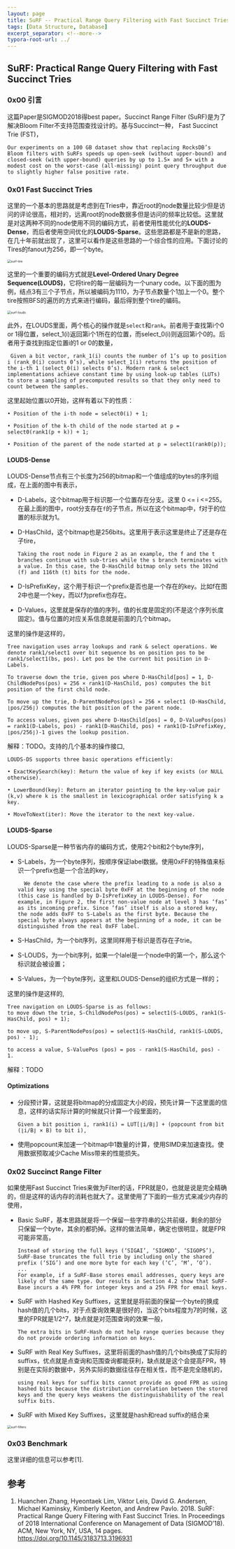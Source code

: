 ```yaml
---
layout: page
title: SuRF -- Practical Range Query Filtering with Fast Succinct Tries
tags: [Data Structure, Database]
excerpt_separator: <!--more-->
typora-root-url: ../
---
```


## SuRF: Practical Range Query Filtering with Fast Succinct Tries 

### 0x00 引言

  这篇Paper是SIGMOD2018得best paper。Succinct Range Filter (SuRF)是为了解决Bloom Filter不支持范围查找设计的。基与Succinct一种， Fast Succinct Trie (FST)，

```
Our experiments on a 100 GB dataset show that replacing RocksDB’s Bloom filters with SuRFs speeds up open-seek (without upper-bound) and closed-seek (with upper-bound) queries by up to 1.5× and 5× with a modest cost on the worst-case (all-missing) point query throughput due to slightly higher false positive rate.
```

### 0x01 Fast Succinct Tries

  这里的一个基本的思路就是考虑到在Tries中，靠近root的node数量比较少但是访问的评论很高，相对的，远离root的node数据多但是访问的频率比较低。这里就是对这两种不同的node使用不同的编码方式，前者使用性能优化的**LOUDS-Dense**，而后者使用空间优化的**LOUDS-Sparse**。这些思路都是不是新的思路，在几十年前就出现了，这里可以看作是这些思路的一个综合性的应用。下面讨论的Tires的fanout为256，即一个byte。

<img src="/assets/img/surf-tire.png" alt="surf-tire" style="zoom:50%;" />

 这里的一个重要的编码方式就是**Level-Ordered Unary Degree Sequence(LOUDS)**，它将tire的每一层编码为一个unary code。以下面的图为例，结点3有三个子节点，所以被编码为1110，为子节点数量个1加上一个0。整个tire按照BFS的遍历的方式来进行编码，最后得到整个tire的编码。

<img src="/assets/img/surf-louds.png" alt="surf-louds" style="zoom:50%;" />

 此外，在LOUDS里面，两个核心的操作就是`select`和`rank`。前者用于查找第i个0 or 1得位置，select_1(i)返回第i个1所在的位置，而select_0(i)则返回第i个0的。后者用于查找到指定位置i的1 or 0的数量，

```
 Given a bit vector, rank_1(i) counts the number of 1’s up to position i (rank_0(i) counts 0’s), while select_1(i) returns the position of the i-th 1 (select_0(i) selects 0’s). Modern rank & select implementations achieve constant time by using look-up tables (LUTs) to store a sampling of precomputed results so that they only need to count between the samples.
```

这里起始位置以0开始，这样有着以下的性质：

```
• Position of the i-th node = select0(i) + 1;

• Position of the k-th child of the node started at p = select0(rank1(p + k)) + 1;

• Position of the parent of the node started at p = select1(rank0(p));
```

#### LOUDS-Dense

 LOUDS-Dense节点有三个长度为256的bitmap和一个值组成的bytes的序列组成，在上面的图中有表示，

* D-Labels，这个bitmap用于标识那一个位置存在分支。这里 0 <= i <=255。在最上面的图中，root分支存在`f`的子节点，所以在这个bitmap中，f对于的位置的标示就为1。

* D-HasChild，这个bitmap也是256bits。这里用于表示这里是终止了还是存在子tire，

  ```
  Taking the root node in Figure 2 as an example, the f and the t branches continue with sub-tries while the s branch terminates with a value. In this case, the D-HasChild bitmap only sets the 102nd (f) and 116th (t) bits for the node.
  ```

* D-IsPrefixKey，这个用于标识一个prefix是否也是一个存在的key。比如f在图2中也是一个key，而以f为prefix也存在。

* D-Values，这里就是保存的值的序列，值的长度是固定的(不是这个序列长度固定)。值与位置的对应关系信息就是前面的几个bitmap。

这里的操作是这样的，

```
Tree navigation uses array lookups and rank & select operations. We denote rank1/select1 over bit sequence bs on position pos to be rank1/select1(bs, pos). Let pos be the current bit position in D-Labels. 

To traverse down the trie, given pos where D-HasChild[pos] = 1, D-ChildNodePos(pos) = 256 × rank1(D-HasChild, pos) computes the bit position of the first child node. 

To move up the trie, D-ParentNodePos(pos) = 256 × select1 (D-HasChild, ⌊pos/256⌋) computes the bit position of the parent node. 

To access values, given pos where D-HasChild[pos] = 0, D-ValuePos(pos) = rank1(D-Labels, pos) - rank1(D-HasChild, pos) + rank1(D-IsPrefixKey, ⌊pos/256⌋)-1 gives the lookup position.
```

解释：TODO。支持的几个基本的操作接口,

```
LOUDS-DS supports three basic operations efficiently:

• ExactKeySearch(key): Return the value of key if key exists (or NULL otherwise).

• LowerBound(key): Return an iterator pointing to the key-value pair (k,v) where k is the smallest in lexicographical order satisfying k ≥ key.

• MoveToNext(iter): Move the iterator to the next key-value.
```

#### LOUDS-Sparse

  LOUDS-Sparse是一种节省内存的编码方式，使用2个bit和2个byte序列，

* S-Labels，为一个byte序列，按顺序保证label数据。使用0xFF的特殊值来标识一个prefix也是一个合法的key，

  ```
    We denote the case where the prefix leading to a node is also a valid key using the special byte 0xFF at the beginning of the node (this case is handled by D-IsPrefixKey in LOUDS-Dense). For example, in Figure 2, the first non-value node at level 3 has ‘fas’ as its incoming prefix. Since ‘fas’ itself is also a stored key, the node adds 0xFF to S-Labels as the first byte. Because the special byte always appears at the beginning of a node, it can be distinguished from the real 0xFF label.
  ```

* S-HasChild，为一个bit序列，这里同样用于标识是否存在子trie。

* S-LOUDS，为一个bit序列，如果一个lalel是一个node中的第一个，那么这个标识就会被设置；

* S-Values，为一个byte序列，这里和LOUDS-Dense的组织方式是一样的；

这里的操作是这样的,

```
Tree navigation on LOUDS-Sparse is as follows: 
to move down the trie, S-ChildNodePos(pos) = select1(S-LOUDS, rank1(S-HasChild, pos) + 1);

to move up, S-ParentNodePos(pos) = select1(S-HasChild, rank1(S-LOUDS, pos) - 1); 

to access a value, S-ValuePos (pos) = pos - rank1(S-HasChild, pos) - 1.
```

解释：TODO

#### Optimizations

* 分段预计算，这就是将bitmap的分成固定大小的段，预先计算一下这里面的信息，这样的话实际计算的时候就只计算一个段里面的，

  ```
  Given a bit position i, rank1(i) = LUT[⌊i/B⌋] + (popcount from bit (⌊i/B⌋ × B) to bit i),
  ```

* 使用popcount来加速一个bitmap中1数量的计算，使用SIMD来加速查找。使用数据预取减少Cache Miss带来的性能损失。

### 0x02 Succinct Range Filter

   如果使用Fast Succinct Tries来做为Filter的话，FPR就是0，也就是说是完全精确的，但是这样的话内存的消耗也就大了。这里使用了下面的一些方式来减少内存的使用，

* Basic SuRF，基本思路就是将一个保留一些字符串的公共前缀，剩余的部分只保留一个byte，其余的都扔掉。这样的做法简单，确定也很明显，就是FPR可能非常高，

  ```
  Instead of storing the full keys (‘SIGAI’, ‘SIGMOD’, ‘SIGOPS’), SuRF-Base truncates the full trie by including only the shared prefix (‘SIG’) and one more byte for each key (‘C’, ‘M’, ‘O’).
  ...
  For example, if a SuRF-Base stores email addresses, query keys are likely of the same type. Our results in Section 4.2 show that SuRF-Base incurs a 4% FPR for integer keys and a 25% FPR for email keys. 
  ```

* SuRF with Hashed Key Suffixes，这里就是将前面的保留一个byte的换成hash值的几个bits，对于点查询效果是很好的，当这个bits程度为7的时候，这里的FPR就是1/2^7，缺点就是对范围查询的效果一般，

  ```
  The extra bits in SuRF-Hash do not help range queries because they do not provide ordering information on keys.
  ```

* SuRF with Real Key Suffixes，这里将前面的hash值的几个bits换成了实际的suffixs，优点就是点查询和范围查询都能获利，缺点就是这个会提高FPR，特别是在实际的数据中，另外实际的数据往往存在相关性，而不是完全随机的，

  ```
  using real keys for suffix bits cannot provide as good FPR as using hashed bits because the distribution correlation between the stored keys and the query keys weakens the distinguishability of the real suffix bits.
  ```

* SuRF with Mixed Key Suffixes，这里就是hash和read suffix的结合来

<img src="/assets/img/surf-filters.png" alt="surf-filters" style="zoom:50%;" />

### 0x03 Benchmark

 这里详细的信息可以参考[1].

## 参考

1. Huanchen Zhang, Hyeontaek Lim, Viktor Leis, David G. Andersen, Michael Kaminsky, Kimberly Keeton, and Andrew Pavlo. 2018. SuRF: Practical Range Query Filtering with Fast Succinct Tries. In Proceedings of 2018 International Conference on Management of Data (SIGMOD’18). ACM, New York, NY, USA, 14 pages. https://doi.org/10.1145/3183713.3196931
